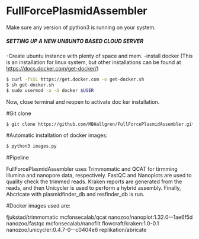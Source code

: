 # FullForcePlasmidAssembler
Make sure any version of python3 is running on your system.
##### SETTING UP A NEW UNBUNTO BASED CLOUD SERVER #############
-Create ubuntu instance with plenty of space and mem.
-install docker (This is an installation for linux system, but other installations can be found at https://docs.docker.com/get-docker/)
```bash
$ curl -fsSL https://get.docker.com -o get-docker.sh
$ sh get-docker.sh
$ sudo usermod -a -G docker $USER
```
Now, close terminal and reopen to activate doc ker installation.

#Git clone

```bash
$ git clone https://github.com/MBHallgren/FullForcePlasmidAssembler.git
```

#Automatic installation of docker images:
```bash
$ python3 images.py
```

#Pipeline

FullForcePlasmidAssembler uses Trimmomatic and QCAT for tirmming illumina and nanopore data, respectively.
FastQC and Nanoplots are used to quality check the trimmed reads.
Kraken reports are generated from the reads, and then Unicycler is used to perform a hybrid assembly.
Finally, Abcricate with plasmidfinder_db and resfinder_db is run.

#Docker images used are:

fjukstad/trimmomatic
mcfonsecalab/qcat
nanozoo/nanoplot:1.32.0--1ae6f5d
nanozoo/fastqc
mcfonsecalab/nanofilt
flowcraft/kraken:1.0-0.1
nanozoo/unicycler:0.4.7-0--c0404e6
replikation/abricate

